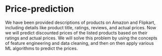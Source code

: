 # Price-prediction

We have been provided descriptions of products on Amazon and Flipkart, including details like product title, ratings, reviews, and actual prices. Now we will predict discounted prices of the listed products based on their ratings and actual prices.
We will solve this problem by using the concepts of feature engineering and data cleaning, and then on then apply various ML algorithms to predict the prices.
